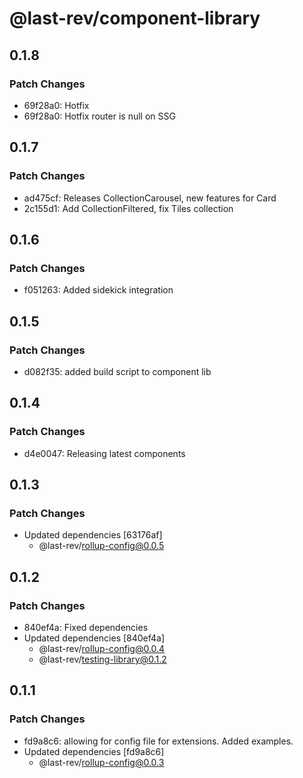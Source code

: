 # @last-rev/component-library

## 0.1.8

### Patch Changes

- 69f28a0: Hotfix
- 69f28a0: Hotfix router is null on SSG

## 0.1.7

### Patch Changes

- ad475cf: Releases CollectionCarousel, new features for Card
- 2c155d1: Add CollectionFiltered, fix Tiles collection

## 0.1.6

### Patch Changes

- f051263: Added sidekick integration

## 0.1.5

### Patch Changes

- d082f35: added build script to component lib

## 0.1.4

### Patch Changes

- d4e0047: Releasing latest components

## 0.1.3

### Patch Changes

- Updated dependencies [63176af]
  - @last-rev/rollup-config@0.0.5

## 0.1.2

### Patch Changes

- 840ef4a: Fixed dependencies
- Updated dependencies [840ef4a]
  - @last-rev/rollup-config@0.0.4
  - @last-rev/testing-library@0.1.2

## 0.1.1

### Patch Changes

- fd9a8c6: allowing for config file for extensions. Added examples.
- Updated dependencies [fd9a8c6]
  - @last-rev/rollup-config@0.0.3
